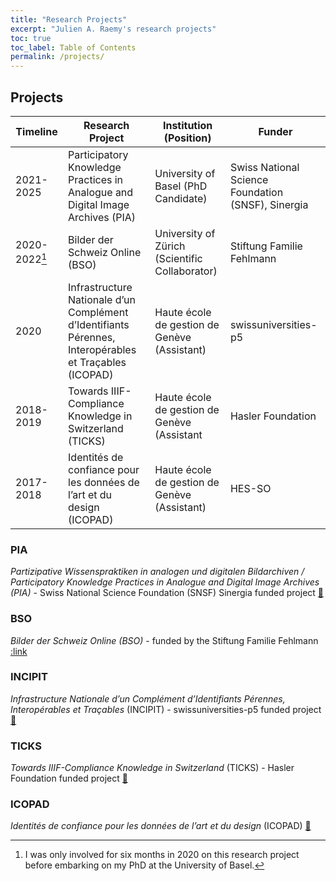 ```yaml
---
title: "Research Projects"
excerpt: "Julien A. Raemy's research projects"
toc: true
toc_label: Table of Contents
permalink: /projects/
---
```


## Projects

| **Timeline** | **Research Project**                                                                                   | **Institution (Position)**                     | **Funder**                                         |
|--------------|--------------------------------------------------------------------------------------------------------|------------------------------------------------|----------------------------------------------------|
| 2021-2025    | Participatory Knowledge Practices in Analogue and Digital Image Archives (PIA)                         | University of Basel (PhD Candidate)            | Swiss National Science Foundation (SNSF), Sinergia |
| 2020-2022[^1]    | Bilder der Schweiz Online (BSO)                                                                        | University of Zürich (Scientific Collaborator) | Stiftung Familie Fehlmann                          |
| 2020         | Infrastructure Nationale d’un Complément d’Identifiants Pérennes, Interopérables et Traçables (ICOPAD) | Haute école de gestion de Genève (Assistant)   | swissuniversities-p5                               |
| 2018-2019    | Towards IIIF-Compliance Knowledge in Switzerland (TICKS)                                               | Haute école de gestion de Genève (Assistant    | Hasler Foundation                                  |
| 2017-2018    | Identités de confiance pour les données de l’art et du design (ICOPAD)                                 | Haute école de gestion de Genève (Assistant)   | HES-SO                                             |

### PIA

*Partizipative Wissenspraktiken in analogen und digitalen Bildarchiven / Participatory Knowledge Practices in Analogue and Digital Image Archives (PIA)* - Swiss National Science Foundation (SNSF) Sinergia funded project [:link:][pia]

### BSO
*Bilder der Schweiz Online (BSO)* - funded by the Stiftung Familie Fehlmann [:link][bso]

### INCIPIT

*Infrastructure Nationale d’un Complément d’Identifiants Pérennes, Interopérables et Traçables* (INCIPIT) - swissuniversities-p5 funded project [:link:][incipit]

### TICKS

*Towards IIIF-Compliance Knowledge in Switzerland* (TICKS) - Hasler Foundation funded project [:link:][ticks]

### ICOPAD

*Identités de confiance pour les données de l’art et du design* (ICOPAD) [:link:][icopad]

[^1]: I was only involved for six months in 2020 on this research project before embarking on my PhD at the University of Basel.

[bso]: https://www.bilder-der-schweiz.online/
[icopad]: https://campus.hesge.ch/id_bilingue/projekte/icopad/index_fr.asp
[incipit]: https://www.researchgate.net/project/INCIPIT-3
[pia]: https://about.participatory-archives.ch/
[ticks]: https://campus.hesge.ch/id_bilingue/projekte/ticks/index_fr.asp